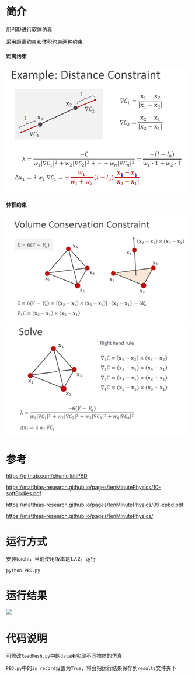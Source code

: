 # 简介
用PBD进行软体仿真

采用距离约束和体积约束两种约束

####  距离约束
![](photo/Distance%20Constraint.png)

#### 体积约束
![](photo/Volume%20Conservation%20Constraint%201.png)
![](photo/Volume%20Conservation%20Constraint%202.png)

# 参考
https://github.com/chunleili/tiPBD

https://matthias-research.github.io/pages/tenMinutePhysics/10-softBodies.pdf

https://matthias-research.github.io/pages/tenMinutePhysics/09-xpbd.pdf

https://matthias-research.github.io/pages/tenMinutePhysics/

# 运行方式
安装taichi，当前使用版本是1.7.2。运行
```
python PBD.py
``` 

# 运行结果
![](results/video.gif)

# 代码说明
可修改<code>ReadMesh.py</code>中的<code>data</code>来实现不同物体的仿真

<code>PBD.py</code>中的<code>is_record</code>设置为<code>True</code>，将会把运行结果保存到<code>results</code>文件夹下